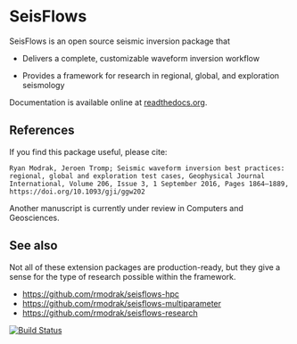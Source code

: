 SeisFlows
=========

SeisFlows is an open source seismic inversion package that

- Delivers a complete, customizable waveform inversion workflow

- Provides a framework for research in regional, global, and exploration seismology

Documentation is available online at [readthedocs.org](http://seisflows.readthedocs.org/en/latest/).


References
----------
If you find this package useful, please cite:

`Ryan Modrak, Jeroen Tromp; Seismic waveform inversion best practices: regional, global and exploration test cases, Geophysical Journal International, Volume 206, Issue 3, 1 September 2016, Pages 1864–1889, https://doi.org/10.1093/gji/ggw202`

Another manuscript is currently under review in Computers and Geosciences.


See also
--------
Not all of these extension packages are production-ready, but they give a sense for the type of research possible within the framework.

- https://github.com/rmodrak/seisflows-hpc
- https://github.com/rmodrak/seisflows-multiparameter
- https://github.com/rmodrak/seisflows-research



[![Build Status](https://travis-ci.org/rmodrak/seisflows.svg?branch=master)](https://travis-ci.org/rmodrak/seisflows)

